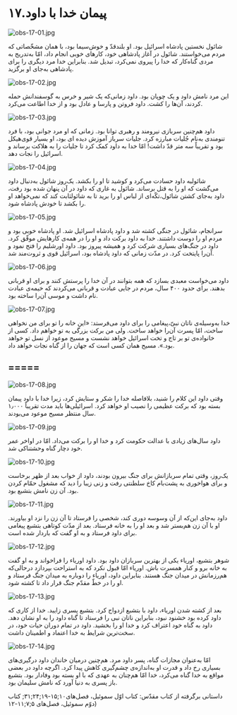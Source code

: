 ۱۷.پیمان خدا با داود
====================

![obs-17-01.jpg](/var/www/vhosts/door43.org/httpdocs/data/gitrepo/media/en/obs/obs-17-01.jpg "obs-17-01.jpg")

شائول نخستین پادشاه اسرائیل بود. او بلندقدّ و خوش‌سیما بود، با همان
مشخّصاتی که مردم می‌خواستند. شائول در آغاز پادشاهی خود، کارهای خوبی
انجام داد، امّا به‌تدریج به مردی گناه‌کار که خدا را پیروی نمی‌کرد، تبدیل
شد. بنابراین خدا مرد دیگری را برای پادشاهی به‌جای او برگزید.

![obs-17-02.jpg](/var/www/vhosts/door43.org/httpdocs/data/gitrepo/media/en/obs/obs-17-02.jpg "obs-17-02.jpg")

این مرد نامش داود و یک چوپان بود. داود زمانی‌که یک شیر و خرس به
گوسفندانش حمله کردند، آن‌ها را کشت. داود فروتن و پارسا و عادل بود و از
خدا اطاعت می‌کرد.

![obs-17-03.jpg](/var/www/vhosts/door43.org/httpdocs/data/gitrepo/media/en/obs/obs-17-03.jpg "obs-17-03.jpg")

داود هم‌چنین سربازی نیرومند و رهبری توانا بود. زمانی که او مرد جوانی
بود، با فرد تنومندی به‌نام جُلیات مبارزه کرد. جلیات سرباز آموزش دیده ای
بود، او بسیار قوی‌هیکل بود و تقریباً سه متر قدّ داشت! امّا خدا به داود
کمک کرد تا جلیات را به هلاکت برساند و اسرائیل را نجات دهد.

![obs-17-04.jpg](/var/www/vhosts/door43.org/httpdocs/data/gitrepo/media/en/obs/obs-17-04.jpg "obs-17-04.jpg")

شائول​به داود حسادت می‌کرد و کوشید تا او را بکشد. یک‌روز شائول به‌دنبال
داود می‌گشت که او را به قتل برساند. شائول به غاری که داود در آن پنهان
شده بود رفت، داود به‌جای کشتن شائول،​تکّه‌ای از لباس او را برید تا به
شائول​ثابت کند که نمی‌خواهد او را بکشد تا خودش پادشاه شود.

![obs-17-05.jpg](/var/www/vhosts/door43.org/httpdocs/data/gitrepo/media/en/obs/obs-17-05.jpg "obs-17-05.jpg")

سرانجام، شائول در جنگی کشته شد و داود پادشاه اسرائیل شد. او پادشاه خوبی
بود و مردم او را دوست داشتند. خدا به داود برکت داد و او را در همه‌ی
کارهایش موفّق کرد. داود در جنگ‌های بسیاری شرکت کرد و همیشه پیروز بود.
داود اورشلیم را فتح نمود و آن‌را پایتخت کرد. در مدّت زمانی که داود
پادشاه بود، اسرائیل قوی و ثروت‌مند شد.

![obs-17-06.jpg](/var/www/vhosts/door43.org/httpdocs/data/gitrepo/media/en/obs/obs-17-06.jpg "obs-17-06.jpg")

داود می‌خواست معبدی بسازد که همه بتوانند در آن خدا را پرستش کنند و برای
او قربانی بدهند. برای حدود ۴۰۰ سال، مردم در جایی عبادت و قربانی می‌کردند
که خیمه‌ی عبادت نام داشت و موسی آن‌را ساخته بود.

![obs-17-07.jpg](/var/www/vhosts/door43.org/httpdocs/data/gitrepo/media/en/obs/obs-17-07.jpg "obs-17-07.jpg")

خدا به‌وسیله‌ی ناتان نبیّ،​پیغامی را برای داود می‌فرستد: «این خانه را تو
برای من نخواهی ساخت، امّا پسرت آن‌را خواهد ساخت. ولی من برکت بزرگی به تو
خواهم داد. کسی از خانواده‌ی تو بر تاج و تخت اسرائیل خواهد نشست و مسیح
موعود از نسل تو خواهد بود.». مسیح همان کسی است که جهان را از گناه نجات
خواهد داد.

=====
-----

![obs-17-08.jpg](/var/www/vhosts/door43.org/httpdocs/data/gitrepo/media/en/obs/obs-17-08.jpg "obs-17-08.jpg")

وقتی داود این کلام را شنید، بلافاصله خدا را شکر و ستایش کرد، زیرا خدا با
داود پیمان بسته بود که برکت عظیمی را نصیب او خواهد کرد. اسرائیلی‌ها باید
مدت تقریباً ۱٫۰۰۰ سال منتظر مسیح موعود می‌بودند.

![obs-17-09.jpg](/var/www/vhosts/door43.org/httpdocs/data/gitrepo/media/en/obs/obs-17-09.jpg "obs-17-09.jpg")

داود سال‌های زیادی با عدالت حکومت کرد و خدا او را برکت می‌داد. امّا در
اواخر عمر خود دچار گناه وحشتناکی شد.

![obs-17-10.jpg](/var/www/vhosts/door43.org/httpdocs/data/gitrepo/media/en/obs/obs-17-10.jpg "obs-17-10.jpg")

یک‌روز، وقتی تمام سربازانش برای جنگ بیرون بودند، داود از خواب بعد از ظهر
برخاست و برای هواخوری به پشت‌بام کاخ سلطنتی رفت و زنی زیبا را دید که
مشغول حمّام کردن بود. آن زن نامش بتشبع بود.

![obs-17-11.jpg](/var/www/vhosts/door43.org/httpdocs/data/gitrepo/media/en/obs/obs-17-11.jpg "obs-17-11.jpg")

داود به‌جای این‌که از آن وسوسه دوری کند، شخصی را فرستاد تا آن زن را نزد
او بیاورند. او با آن زن هم‌بستر شد و بعد او را به خانه فرستاد. بعد از
مدّت کوتاهی بتشبع پیغامی برای داود فرستاد و به او گفت که باردار شده است.

![obs-17-12.jpg](/var/www/vhosts/door43.org/httpdocs/data/gitrepo/media/en/obs/obs-17-12.jpg "obs-17-12.jpg")

شوهر بتشبع، اوریاء یکی از بهترین سربازان داود بود. داود اوریاء را
فراخواند و به او گفت به خانه برو و کنار همسرت باش. اوریاء امّا قبول نکرد
که به استراحت بپردازد در‌حالی‌که هم‌رزمانش در میدان جنگ هستند. بنابراین
داود، اوریاء را دوباره به میدان جنگ فرستاد و او را در خطّ مقدّم جنگ قرار
داد تا کشته شود.

![obs-17-13.jpg](/var/www/vhosts/door43.org/httpdocs/data/gitrepo/media/en/obs/obs-17-13.jpg "obs-17-13.jpg")

بعد از کشته شدن اوریاء، داود با بتشبع ازدواج کرد. بتشبع پسری زایید. خدا
از کاری که داود کرده بود خشنود نبود، بنابراین ناتان نبی را فرستاد تا
گناه داود را به او نشان دهد. داود به گناه خود اعتراف کرد و خدا او را
بخشید. داود در تمام دوران حیات خود، در سخت‌ترین شرایط به خدا اعتماد و
اطمینان داشت.

![obs-17-14.jpg](/var/www/vhosts/door43.org/httpdocs/data/gitrepo/media/en/obs/obs-17-14.jpg "obs-17-14.jpg")

امّا به‌عنوان مجازات گناه، پسر داود مرد. هم‌چنین درمیان خاندان داود
درگیری‌های بسیاری رخ داد و قدرت او به‌اندازه‌ی چشم‌گیری کاهش پیدا کرد.
اگرچه داود در بعضی مواقع به خدا گناه می‌کرد، خدا امّا هم‌چنان به عهدی که
با او بسته بود وفادار بود. بتشبع باز پسری به دنیا آورد که نامش سلیمان
بود.

داستانی برگرفته از کتاب مقدّس: کتاب اوّل سموئیل، فصل‌های۱۰;۱۵-۱۹;۲۴;۳۱;
کتاب دوّم سموئیل، فصل‌های ۵;۷;۱۱-۱۲)
